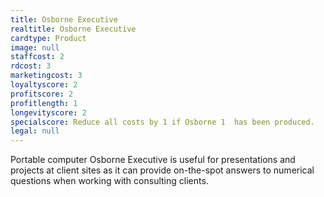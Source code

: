 ```yaml
---
title: Osborne Executive
realtitle: Osborne Executive
cardtype: Product
image: null
staffcost: 2
rdcost: 3
marketingcost: 3
loyaltyscore: 2
profitscore: 2
profitlength: 1
longevityscore: 2
specialscore: Reduce all costs by 1 if Osborne 1  has been produced.
legal: null
---
```


Portable computer Osborne Executive is useful for presentations and projects at client sites as it can provide on-the-spot answers to numerical questions when working with consulting clients.
